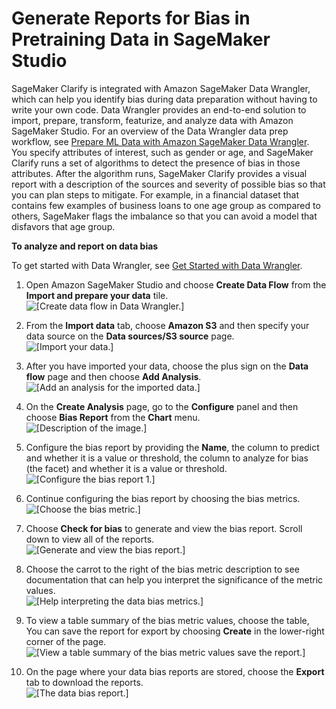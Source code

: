 # Generate Reports for Bias in Pretraining Data in SageMaker Studio<a name="clarify-data-bias-reports-ui"></a>

SageMaker Clarify is integrated with Amazon SageMaker Data Wrangler, which can help you identify bias during data preparation without having to write your own code\. Data Wrangler provides an end\-to\-end solution to import, prepare, transform, featurize, and analyze data with Amazon SageMaker Studio\. For an overview of the Data Wrangler data prep workflow, see [Prepare ML Data with Amazon SageMaker Data Wrangler](data-wrangler.md)\. You specify attributes of interest, such as gender or age, and SageMaker Clarify runs a set of algorithms to detect the presence of bias in those attributes\. After the algorithm runs, SageMaker Clarify provides a visual report with a description of the sources and severity of possible bias so that you can plan steps to mitigate\. For example, in a financial dataset that contains few examples of business loans to one age group as compared to others, SageMaker flags the imbalance so that you can avoid a model that disfavors that age group\.

**To analyze and report on data bias**

To get started with Data Wrangler, see [Get Started with Data Wrangler](data-wrangler-getting-started.md)\.

1. Open Amazon SageMaker Studio and choose **Create Data Flow** from the **Import and prepare your data** tile\.  
![\[Create data flow in Data Wrangler.\]](http://docs.aws.amazon.com/sagemaker/latest/dg/images/clarify-data-wrangler-create-data-flow.PNG)

1. From the **Import data** tab, choose **Amazon S3** and then specify your data source on the **Data sources/S3 source** page\.  
![\[Import your data.\]](http://docs.aws.amazon.com/sagemaker/latest/dg/images/clarify-data-wrangler-import-data-s3.PNG)

1. After you have imported your data, choose the plus sign on the **Data flow** page and then choose **Add Analysis**\.  
![\[Add an analysis for the imported data.\]](http://docs.aws.amazon.com/sagemaker/latest/dg/images/clarify-data-wrangler-add-analysis.PNG)

1. On the **Create Analysis** page, go to the **Configure** panel and then choose **Bias Report** from the **Chart** menu\.  
![\[Description of the image.\]](http://docs.aws.amazon.com/sagemaker/latest/dg/images/clarify-data-wrangler-select-bias-report.PNG)

1. Configure the bias report by providing the **Name**, the column to predict and whether it is a value or threshold, the column to analyze for bias \(the facet\) and whether it is a value or threshold\.  
![\[Configure the bias report 1.\]](http://docs.aws.amazon.com/sagemaker/latest/dg/images/clarify-data-wrangler-configure-bias-report.PNG)

1. Continue configuring the bias report by choosing the bias metrics\.  
![\[Choose the bias metric.\]](http://docs.aws.amazon.com/sagemaker/latest/dg/images/clarify-data-wrangler-configure-choose-bias-metrics.PNG)

1. Choose **Check for bias** to generate and view the bias report\. Scroll down to view all of the reports\.  
![\[Generate and view the bias report.\]](http://docs.aws.amazon.com/sagemaker/latest/dg/images/clarify-data-wrangler-generate-bias-report.PNG)

1. Choose the carrot to the right of the bias metric description to see documentation that can help you interpret the significance of the metric values\.  
![\[Help interpreting the data bias metrics.\]](http://docs.aws.amazon.com/sagemaker/latest/dg/images/clarify-data-wrangler-read-bias-report.PNG)

1. To view a table summary of the bias metric values, choose the table, You can save the report for export by choosing **Create** in the lower\-right corner of the page\.  
![\[View a table summary of the bias metric values save the report.\]](http://docs.aws.amazon.com/sagemaker/latest/dg/images/clarify-data-wrangler-save-bias-report.PNG)

1. On the page where your data bias reports are stored, choose the **Export** tab to download the reports\.  
![\[The data bias report.\]](http://docs.aws.amazon.com/sagemaker/latest/dg/images/clarify-data-wrangler-export-bias-report.PNG)